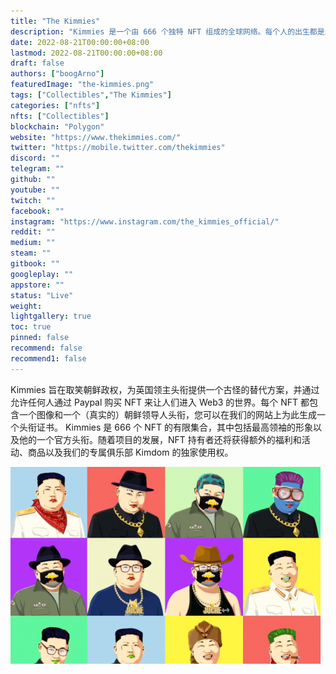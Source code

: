 ```yaml
---
title: "The Kimmies"
description: "Kimmies 是一个由 666 个独特 NFT 组成的全球网络。每个人的出生都是为了统治元宇宙并为Kimdom带来繁荣。"
date: 2022-08-21T00:00:00+08:00
lastmod: 2022-08-21T00:00:00+08:00
draft: false
authors: ["boogArno"]
featuredImage: "the-kimmies.png"
tags: ["Collectibles","The Kimmies"]
categories: ["nfts"]
nfts: ["Collectibles"]
blockchain: "Polygon"
website: "https://www.thekimmies.com/"
twitter: "https://mobile.twitter.com/thekimmies"
discord: ""
telegram: ""
github: ""
youtube: ""
twitch: ""
facebook: ""
instagram: "https://www.instagram.com/the_kimmies_official/"
reddit: ""
medium: ""
steam: ""
gitbook: ""
googleplay: ""
appstore: ""
status: "Live"
weight: 
lightgallery: true
toc: true
pinned: false
recommend: false
recommend1: false
---
```

Kimmies 旨在取笑朝鲜政权，为英国领主头衔提供一个古怪的替代方案，并通过允许任何人通过 Paypal 购买 NFT 来让人们进入 Web3 的世界。每个 NFT 都包含一个图像和一个（真实的）朝鲜领导人头衔，您可以在我们的网站上为此生成一个头衔证书。
Kimmies 是 666 个 NFT 的有限集合，其中包括最高领袖的形象以及他的一个官方头衔。随着项目的发展，NFT 持有者还将获得额外的福利和活动、商品以及我们的专属俱乐部 Kimdom 的独家使用权。

![thekimmies-dapp-collectibles-matic-image1-500x315_38db0485522fab51ac51e7d7f2a1dfaf](thekimmies-dapp-collectibles-matic-image1-500x315_38db0485522fab51ac51e7d7f2a1dfaf.png)